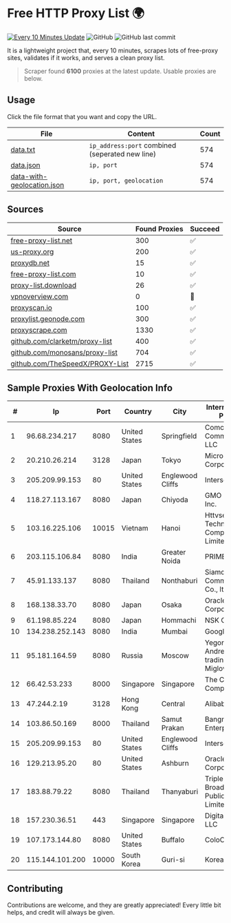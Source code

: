 
# Free HTTP Proxy List 🌍

[![Every 10 Minutes Update](https://github.com/mertguvencli/http-proxy-list/actions/workflows/main.yml/badge.svg?branch=main)](https://github.com/mertguvencli/http-proxy-list/actions/workflows/main.yml)
![GitHub](https://img.shields.io/github/license/mertguvencli/http-proxy-list)
![GitHub last commit](https://img.shields.io/github/last-commit/mertguvencli/http-proxy-list)

It is a lightweight project that, every 10 minutes, scrapes lots of free-proxy sites, validates if it works, and serves a clean proxy list.


> Scraper found **6100** proxies at the latest update. Usable proxies are below.

## Usage

Click the file format that you want and copy the URL.


|File|Content|Count|
|----|-------|-----|
|[data.txt](https://raw.githubusercontent.com/mertguvencli/http-proxy-list/main/proxy-list/data.txt)|`ip_address:port` combined (seperated new line)|574|
|[data.json](https://raw.githubusercontent.com/mertguvencli/http-proxy-list/main/proxy-list/data.json)|`ip, port`|574|
|[data-with-geolocation.json](https://raw.githubusercontent.com/mertguvencli/http-proxy-list/main/proxy-list/data-with-geolocation.json)|`ip, port, geolocation`|574|

## Sources

|Source|Found Proxies|Succeed|
|------|-------------|-------|
|[free-proxy-list.net](https://free-proxy-list.net)|300|✅|
|[us-proxy.org](https://www.us-proxy.org)|200|✅|
|[proxydb.net](http://proxydb.net)|15|✅|
|[free-proxy-list.com](https://free-proxy-list.com/?page=&port=&type%5B%5D=http&type%5B%5D=https&up_time=0&search=Search)|10|✅|
|[proxy-list.download](https://www.proxy-list.download/HTTP)|26|✅|
|[vpnoverview.com](https://vpnoverview.com/privacy/anonymous-browsing/free-proxy-servers)|0|🚫|
|[proxyscan.io](https://www.proxyscan.io)|100|✅|
|[proxylist.geonode.com](https://proxylist.geonode.com/api/proxy-list?limit=300&page=1&sort_by=lastChecked&sort_type=desc&protocols=http,https)|300|✅|
|[proxyscrape.com](https://api.proxyscrape.com/v2/?request=displayproxies&protocol=http&timeout=10000&country=all&ssl=all&anonymity=all)|1330|✅|
|[github.com/clarketm/proxy-list](https://raw.githubusercontent.com/clarketm/proxy-list/master/proxy-list-raw.txt)|400|✅|
|[github.com/monosans/proxy-list](https://raw.githubusercontent.com/monosans/proxy-list/main/proxies/http.txt)|704|✅|
|[github.com/TheSpeedX/PROXY-List](https://raw.githubusercontent.com/TheSpeedX/PROXY-List/master/http.txt)|2715|✅|


## Sample Proxies With Geolocation Info

|#|Ip|Port|Country|City|Internet Service Provider|
|-|--|----|-------|----|-------------------------|
|1|96.68.234.217|8080|United States|Springfield|Comcast Cable Communications, LLC|
|2|20.210.26.214|3128|Japan|Tokyo|Microsoft Corporation|
|3|205.209.99.153|80|United States|Englewood Cliffs|Interserver, Inc|
|4|118.27.113.167|8080|Japan|Chiyoda|GMO Internet, Inc.|
|5|103.16.225.106|10015|Vietnam|Hanoi|Httvserver Technology Company Limited|
|6|203.115.106.84|8080|India|Greater Noida|PRIMENET|
|7|45.91.133.137|8080|Thailand|Nonthaburi|Siamdata Communication Co., ltd.|
|8|168.138.33.70|8080|Japan|Osaka|Oracle Corporation|
|9|61.198.85.224|8080|Japan|Hommachi|NSK Co., Ltd.|
|10|134.238.252.143|8080|India|Mumbai|Google LLC|
|11|95.181.164.59|8080|Russia|Moscow|Yegor Andreevich trading as FLP Miglovets|
|12|66.42.53.233|8000|Singapore|Singapore|The Constant Company|
|13|47.244.2.19|3128|Hong Kong|Central|Alibaba.com LLC|
|14|103.86.50.169|8000|Thailand|Samut Prakan|Bangmod Enterprise Co.|
|15|205.209.99.153|80|United States|Englewood Cliffs|Interserver, Inc|
|16|129.213.95.20|80|United States|Ashburn|Oracle Corporation|
|17|183.88.79.22|8080|Thailand|Thanyaburi|Triple T Broadband Public Company Limited|
|18|157.230.36.51|443|Singapore|Singapore|DigitalOcean, LLC|
|19|107.173.144.80|8080|United States|Buffalo|ColoCrossing|
|20|115.144.101.200|10000|South Korea|Guri-si|Korea Telecom|



## Contributing

Contributions are welcome, and they are greatly appreciated! Every
little bit helps, and credit will always be given.

